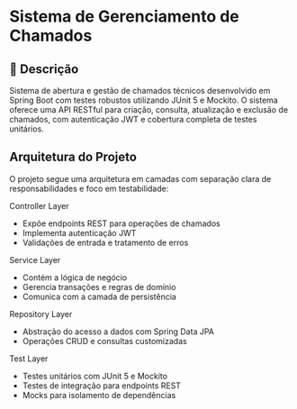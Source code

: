 #  Sistema de Gerenciamento de Chamados

## 📝 Descrição
Sistema de abertura e gestão de chamados técnicos desenvolvido em Spring Boot com testes robustos utilizando JUnit 5 e Mockito. O sistema oferece uma API RESTful para criação, consulta, atualização e exclusão de chamados, com autenticação JWT e cobertura completa de testes unitários.

##  Arquitetura do Projeto
O projeto segue uma arquitetura em camadas com separação clara de responsabilidades e foco em testabilidade:

Controller Layer
- Expõe endpoints REST para operações de chamados
- Implementa autenticação JWT
- Validações de entrada e tratamento de erros

Service Layer
- Contém a lógica de negócio
- Gerencia transações e regras de domínio
- Comunica com a camada de persistência

Repository Layer
- Abstração do acesso a dados com Spring Data JPA
- Operações CRUD e consultas customizadas

Test Layer
- Testes unitários com JUnit 5 e Mockito
- Testes de integração para endpoints REST
- Mocks para isolamento de dependências
 

